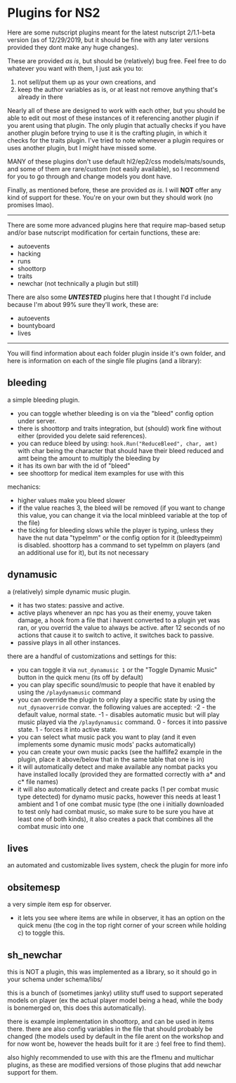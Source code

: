 # Plugins for NS2
Here are some nutscript plugins meant for the latest nutscript 2/1.1-beta version (as of 12/29/2019, but it should be fine with any later versions provided they dont make any huge changes).

These are provided *as is*, but should be (relatively) bug free.
Feel free to do whatever you want with them, I just ask you to:
1. not sell/put them up as your own creations, and 
2. keep the author variables as is, or at least not remove anything that's already in there

Nearly all of these are designed to work with each other, but you should be able to edit out most of these instances of it referencing another plugin if you arent using that plugin.
The only plugin that actually checks if you have another plugin before trying to use it is the crafting plugin, in which it checks for the traits plugin.
I've tried to note whenever a plugin requires or uses another plugin, but I might have missed some.

MANY of these plugins don't use default hl2/ep2/css models/mats/sounds, and some of them are rare/custom (not easily available), so I recommend for you to go through and change models you dont have.

Finally, as mentioned before, these are provided *as is*. I will **NOT** offer any kind of support for these. You're on your own but they should work (no promises lmao).

<hr>

There are some more advanced plugins here that require map-based setup and/or base nutscript modification for certain functions, these are:
- autoevents
- hacking
- runs
- shoottorp
- traits
- newchar (not technically a plugin but still)

There are also some ***UNTESTED*** plugins here that I thought I'd include because I'm about 99% sure they'll work, these are:
- autoevents
- bountyboard
- lives

<hr>

You will find information about each folder plugin inside it's own folder, and here is information on each of the single file plugins (and a library):

## bleeding
a simple bleeding plugin.
- you can toggle whether bleeding is on via the "bleed" config option under server.
- there is shoottorp and traits integration, but (should) work fine without either (provided you delete said references).
- you can reduce bleed by using: 
`hook.Run("ReduceBleed", char, amt)`
with char being the character that should have their bleed reduced
and amt being the amount to multiply the bleeding by
- it has its own bar with the id of "bleed"
- see shoottorp for medical item examples for use with this

mechanics:
- higher values make you bleed slower
- if the value reaches 3, the bleed will be removed (if you want to change this value, you can change it via the local minbleed variable at the top of the file)
- the ticking for bleeding slows while the player is typing, unless they have the nut data "typeImm" or the config option for it (bleedtypeimm) is disabled. shoottorp has a command to set typeImm on players (and an additional use for it), but its not necessary

## dynamusic
a (relatively) simple dynamic music plugin.
- it has two states: passive and active.
- active plays whenever an npc has you as their enemy, youve taken damage, a hook from a file that i havent converted to a plugin yet was ran, or you overrid the value to always be active. after 12 seconds of no actions that cause it to switch to active, it switches back to passive.
- passive plays in all other instances.

there are a handful of customizations and settings for this:
- you can toggle it via `nut_dynamusic 1` or the "Toggle Dynamic Music" button in the quick menu (its off by default)
- you can play specific sound/music to people that have it enabled by using the `/playdynamusic` command
- you can override the plugin to only play a specific state by using the `nut_dynaoverride` convar. the following values are accepted: -2 - the default value, normal state. -1 - disables automatic music but will play music played via the `/playdynamusic` command. 0 - forces it into passive state. 1 - forces it into active state.
- you can select what music pack you want to play (and it even implements some dynamic music mods' packs automatically)
- you can create your own music packs (see the halflife2 example in the plugin, place it above/below that in the same table that one is in)
- it will automatically detect and make available any nombat packs you have installed locally (provided they are formatted correctly with a* and c* file names)
- it will also automatically detect and create packs (1 per combat music type detected) for dynamo music packs, however this needs at least 1 ambient and 1 of one combat music type (the one i initially downloaded to test only had combat music, so make sure to be sure you have at least one of both kinds), it also creates a pack that combines all the combat music into one

## lives
an automated and customizable lives system, check the plugin for more info

## obsitemesp
a very simple item esp for observer.
- it lets you see where items are while in observer, it has an option on the quick menu (the cog in the top right corner of your screen while holding c) to toggle this.

## sh_newchar
this is NOT a plugin, this was implemented as a library, so it should go in your schema under schema/libs/

this is a bunch of (sometimes janky) utility stuff used to support seperated models on player (ex the actual player model being a head, while the body is bonemerged on, this does this automatically).

there is example implementation in shoottorp, and can be used in items there.
there are also config variables in the file that should probably be changed (the models used by default in the file arent on the workshop and for now wont be, however the heads built for it are :) feel free to find them).

also highly recommended to use with this are the f1menu and multichar plugins, as these are modified versions of those plugins that add newchar support for them.
